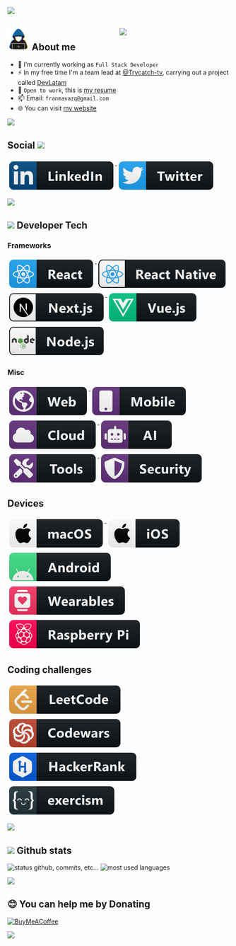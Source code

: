<a href="https://www.youtube.com/watch?v=dQw4w9WgXcQ"> <img src="https://user-images.githubusercontent.com/73097560/115834477-dbab4500-a447-11eb-908a-139a6edaec5c.gif"> </a>

## <picture> <img src = "https://github.com/0xAbdulKhalid/0xAbdulKhalid/raw/main/assets/mdImages/about_me.gif" width = 50px> </picture> <b>About me</b> <picture> <img align="right" src="https://github.com/7oSkaaa/7oSkaaa/blob/main/Images/Right_Side.gif?raw=true" width = 250px> </picture>

- 🫡 I’m currently working as `Full Stack Developer`
- ⚡ In my free time I'm a team lead at [@Trycatch-tv](https://github.com/Trycatch-tv), carrying out a project called [DevLatam](https://www.tiktok.com/@trycatch.tv/video/7219789077032275205)
- 💼 `Open to work`, this is [my resume](https://drive.google.com/drive/folders/1TRsoqNo9ffqt_3mufeYVnR3u7QgkYOHn?usp=sharing)
- 📫 Email: `franmavazq@gmail.com`
- 🌐 You can visit [my website](https://mrandvx.com/)

<a href="https://www.youtube.com/watch?v=dQw4w9WgXcQ"> <img src="https://user-images.githubusercontent.com/73097560/115834477-dbab4500-a447-11eb-908a-139a6edaec5c.gif"> </a>

## Social <picture> <img src="https://github.com/7oSkaaa/7oSkaaa/blob/main/Images/Connect-with-me.gif?raw=true" width="100px"> </picture>

<p align="left">
  <a href="https://www.linkedin.com/in/mrandvx/">
    <img src="svg/social/linkedin.svg" alt="x" style="vertical-align:top; margin:6px 4px">
  </a>
  <a href="https://twitter.com/MranDvX">
    <img src="svg/social/twitter.svg" alt="x" style="vertical-align:top; margin:6px 4px">
  </a>
</p>

<a href="https://www.youtube.com/watch?v=dQw4w9WgXcQ"> <img src="https://user-images.githubusercontent.com/73097560/115834477-dbab4500-a447-11eb-908a-139a6edaec5c.gif"> </a>

## <img src="https://media2.giphy.com/media/QssGEmpkyEOhBCb7e1/giphy.gif?cid=ecf05e47a0n3gi1bfqntqmob8g9aid1oyj2wr3ds3mg700bl&rid=giphy.gif" width ="25"> <b>Developer Tech</b>

### Frameworks
<p align="left">
  <a href="#">
    <img src="svg/dev/frameworks/react.svg" alt="react" style="vertical-align:top; margin:6px 4px">
  </a>
  <a href="#">
    <img src="svg/dev/frameworks/react_native.svg" alt="react_native" style="vertical-align:top; margin:6px 4px">
  </a>
  <a href="#">
    <img src="svg/dev/frameworks/next.svg" alt="nextjs" style="vertical-align:top; margin:6px 4px">
  </a>
  <a href="#">
    <img src="svg/dev/frameworks/vue.svg" alt="vue" style="vertical-align:top; margin:6px 4px">
  </a>
  <a href="#">
    <img src="svg/dev/frameworks/nodejs.svg" alt="nodejs" style="vertical-align:top; margin:6px 4px">
  </a>
</p>

<!-- ### Languages 
<p align="left">
  <a href="#">
    <img src="svg/dev/languages/html.svg" alt="html" style="vertical-align:top; margin:6px 4px">
  </a> 
  <a href="#">
    <img src="svg/dev/languages/css3.svg" alt="css3" style="vertical-align:top; margin:6px 4px">
  </a>
  <a href="#">
    <img src="svg/dev/languages/js.svg" alt="javascript" style="vertical-align:top; margin:6px 4px">
  </a>
  <a href="#">
    <img src="svg/dev/languages/ts.svg" alt="typescript" style="vertical-align:top; margin:6px 4px">
  </a>
  <a href="#">
    <img src="svg/dev/languages/php.svg" alt="php" style="vertical-align:top; margin:6px 4px">
  </a> 
</p> -->

### Misc
<p align="left">
  <a href="#">
    <img src="svg/dev/misc/web.svg" alt="web" style="vertical-align:top; margin:6px 4px">
  </a>
  <a href="#">
    <img src="svg/dev/misc/mobile.svg" alt="mobile" style="vertical-align:top; margin:6px 4px">
  </a>
  <a href="#">
    <img src="svg/dev/misc/cloud.svg" alt="cloud" style="vertical-align:top; margin:6px 4px">
  </a>
  <a href="#">
    <img src="svg/dev/misc/ai.svg" alt="ai" style="vertical-align:top; margin:6px 4px">
  </a>
  <a href="#">
    <img src="svg/dev/misc/tools.svg" alt="tools" style="vertical-align:top; margin:6px 4px">
  </a>
  <a href="#">
    <img src="svg/dev/misc/security.svg" alt="security" style="vertical-align:top; margin:6px 4px">
  </a>
  <!-- <a href="#">
    <img src="svg/dev/misc/desktop.svg" alt="desktop" style="vertical-align:top; margin:6px 4px">
  </a> -->
</p>

<!-- ### Services 
<p align="left">
  <a href="#">
    <img src="svg/dev/services/aws.svg" alt="aws" style="vertical-align:top; margin:6px 4px">
  </a>
  <a href="#">
    <img src="svg/dev/services/azure.svg" alt="azure" style="vertical-align:top; margin:6px 4px">
  </a>
    <a href="#">
    <img src="svg/dev/tools/docker.svg" alt="docker" style="vertical-align:top; margin:6px 4px">
  </a>
  <a href="#">
    <img src="svg/dev/services/kubernetes.svg" alt="kubernetes" style="vertical-align:top; margin:6px 4px">
  </a>
  <a href="#">
    <img src="svg/dev/services/supabase.svg" alt="supabase" style="vertical-align:top; margin:6px 4px">
  </a>
</p> -->


<!-- ### Tools  
<p align="left">
  <a href="#">
    <img src="svg/dev/tools/android_studio_colour.svg" alt="android_studio_colour" style="vertical-align:top; margin:6px 4px">
  </a> 
  <a href="#">
    <img src="svg/dev/tools/bash.svg" alt="bash" style="vertical-align:top; margin:6px 4px">
  </a> 
  <a href="#">
    <img src="svg/dev/tools/visualstudio_code.svg" alt="visualstudio_code" style="vertical-align:top; margin:6px 4px">
  </a> 
  <a href="#">
    <img src="svg/dev/tools/xcode.svg" alt="xcode" style="vertical-align:top; margin:6px 4px">
  </a>
</p> -->

## Devices
<p align="left">
  <a href="#">
    <img src="svg/os/macos.svg" alt="mac" style="vertical-align:top; margin:6px 4px">
  </a>
  <a href="#">
    <img src="svg/os/ios.svg" alt="ios" style="vertical-align:top; margin:6px 4px">
  </a>
  <a href="#">
    <img src="svg/os/android.svg" alt="android" style="vertical-align:top; margin:6px 4px">
  </a> 
  <a href="#">
    <img src="svg/devices/wearables.svg" alt="wearables" style="vertical-align:top; margin:6px 4px">
  </a>
  <a href="#">
    <img src="svg/devices/raspberrypi.svg" alt="raspberrypi" style="vertical-align:top; margin:6px 4px">
  </a>
</p>

## Coding challenges
<p align="left">
  <a href="#">
    <img src="svg/dev/services/leetcode.svg" alt="leetcode" style="vertical-align:top; margin:6px 4px">
  </a>
  <a href="#">
    <img src="svg/dev/services/codewars.svg" alt="codewars" style="vertical-align:top; margin:6px 4px">
  </a>
  <a href="#">
    <img src="svg/dev/services/hackerrank.svg" alt="hackerrank" style="vertical-align:top; margin:6px 4px">
  </a>
  <a href="#">
    <img src="svg/dev/services/excercism.svg" alt="excercism" style="vertical-align:top; margin:6px 4px">
  </a>
</p>
<a href="https://www.youtube.com/watch?v=dQw4w9WgXcQ"> <img src="https://user-images.githubusercontent.com/73097560/115834477-dbab4500-a447-11eb-908a-139a6edaec5c.gif"> </a>

## <img src="https://media.giphy.com/media/iY8CRBdQXODJSCERIr/giphy.gif" width="35"> <b>Github stats </b>
<p align="left">
  <!-- <img src="https://github-readme-stats-eight-theta.vercel.app/api?username=MranDvX&show_icons=true&theme=algolia&bg_color=0,000000,130F40&include_all_commits=true&count_private=true&hide_border=true"/> -->
  <img alt="status github, commits, etc..." src="https://github-readme-stats.vercel.app/api?username=MranDvX&show_icons=true&include_all_commits=true&count_private=true&theme=algolia&bg_color=0,000000,130F40&layout=compact&border_radius=8&hide_border=true"/>
  <img alt="most used languages" src="https://github-readme-stats.vercel.app/api/top-langs/?username=MranDvX&count_private=true&theme=algolia&bg_color=0,000000,130F40&layout=compact&border_radius=8&langs_count=8&hide_border=true"/>
</p>

<a href="https://www.youtube.com/watch?v=dQw4w9WgXcQ"> <img src="https://user-images.githubusercontent.com/73097560/115834477-dbab4500-a447-11eb-908a-139a6edaec5c.gif"> </a>

## 😊 You can help me by Donating
[![BuyMeACoffee](https://img.shields.io/badge/Buy%20Me%20a%20Coffee-ffdd00?style=for-the-badge&logo=buy-me-a-coffee&logoColor=black)](https://buymeacoffee.com/mrandvx)

<a href="https://www.youtube.com/watch?v=dQw4w9WgXcQ"> <img src="https://user-images.githubusercontent.com/73097560/115834477-dbab4500-a447-11eb-908a-139a6edaec5c.gif"> </a>
